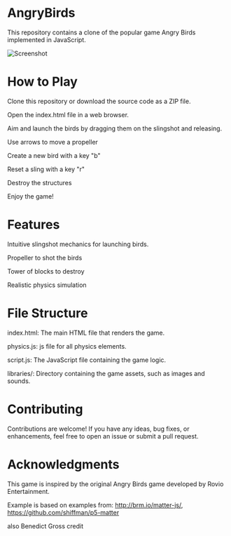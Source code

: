 # AngryBirds
This repository contains a clone of the popular game Angry Birds implemented in JavaScript.

![Screenshot](/AngryBirdsdoc/screenshot_01.png)

# How to Play
Clone this repository or download the source code as a ZIP file.

Open the index.html file in a web browser.

Aim and launch the birds by dragging them on the slingshot and releasing.

Use arrows to move a propeller

Create a new bird with a key "b"

Reset a sling with a key "r"

Destroy the structures

Enjoy the game!

# Features
Intuitive slingshot mechanics for launching birds.

Propeller to shot the birds

Tower of blocks to destroy

Realistic physics simulation

# File Structure
index.html: The main HTML file that renders the game.

physics.js: js file for all physics elements.

script.js: The JavaScript file containing the game logic.

libraries/: Directory containing the game assets, such as images and sounds.

# Contributing
Contributions are welcome! If you have any ideas, bug fixes, or enhancements, feel free to open an issue or submit a pull request.

# Acknowledgments
This game is inspired by the original Angry Birds game developed by Rovio Entertainment.

Example is based on examples from: http://brm.io/matter-js/, https://github.com/shiffman/p5-matter

also Benedict Gross credit
